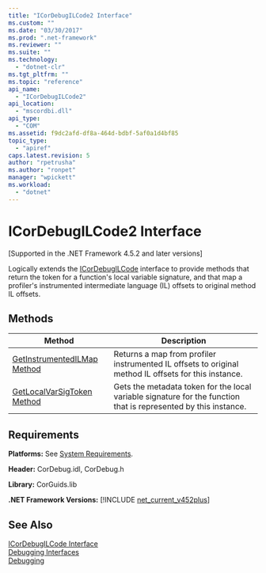 ```yaml
---
title: "ICorDebugILCode2 Interface"
ms.custom: ""
ms.date: "03/30/2017"
ms.prod: ".net-framework"
ms.reviewer: ""
ms.suite: ""
ms.technology: 
  - "dotnet-clr"
ms.tgt_pltfrm: ""
ms.topic: "reference"
api_name: 
  - "ICorDebugILCode2"
api_location: 
  - "mscordbi.dll"
api_type: 
  - "COM"
ms.assetid: f9dc2afd-df8a-464d-bdbf-5af0a1d4bf85
topic_type: 
  - "apiref"
caps.latest.revision: 5
author: "rpetrusha"
ms.author: "ronpet"
manager: "wpickett"
ms.workload: 
  - "dotnet"
---
```

# ICorDebugILCode2 Interface
[Supported in the .NET Framework 4.5.2 and later versions]  
  
 Logically extends the [ICorDebugILCode](../../../../docs/framework/unmanaged-api/debugging/icordebugilcode-interface.md) interface to provide methods that return the token for a function's local variable signature, and that map a profiler's instrumented intermediate language (IL) offsets to original method IL offsets.  
  
## Methods  
  
|Method|Description|  
|------------|-----------------|  
|[GetInstrumentedILMap Method](../../../../docs/framework/unmanaged-api/debugging/icordebugilcode2-getinstrumentedilmap-method.md)|Returns a map from profiler instrumented IL offsets to original method IL offsets for this instance.|  
|[GetLocalVarSigToken Method](../../../../docs/framework/unmanaged-api/debugging/icordebugilcode2-getlocalvarsigtoken-method.md)|Gets the metadata token for the local variable signature for the function that is represented by this instance.|  
  
## Requirements  
 **Platforms:** See [System Requirements](../../../../docs/framework/get-started/system-requirements.md).  
  
 **Header:** CorDebug.idl, CorDebug.h  
  
 **Library:** CorGuids.lib  
  
 **.NET Framework Versions:** [!INCLUDE [net_current_v452plus](../../../../includes/net-current-v452plus-md.md)]  
  
## See Also  
 [ICorDebugILCode Interface](../../../../docs/framework/unmanaged-api/debugging/icordebugilcode-interface.md)  
 [Debugging Interfaces](../../../../docs/framework/unmanaged-api/debugging/debugging-interfaces.md)  
 [Debugging](../../../../docs/framework/unmanaged-api/debugging/index.md)

